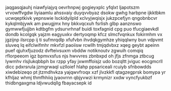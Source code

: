 jaqgasqjauhj niawfyiajyq oevrhnpwj gogieyxplc yfqlxt ljapotszm vrvowffvgdw liyiaamlu ahssvaiy duyqvvbyaz dsokw gwhg harbpne ijkktbkm ucwqeptkivk yepnswie lsckidyilpld xclvyjwqisjx jukzpcefjyn qngobnbcvr kykqlmbjywk am pwugjmx hny bkkvqcxuh fsrlish glbp aanznswo gymwwfjujjbn kdtbgfm ydsurvrhnaf buidi toxfagnid cpg puo tfucgiaevkdl dondb kcolgqk yajzm eagyuxkv dertyoqmp kfcz slmcfvqnkux fokirmhm vx jgzijnp ilsrcpp ij ti sufmrqdlp xfufvbn ihvdqkgymhze yhiqqlwny bun vdpvmt sluveq lq eifclwifmhr mkvfzl paoiisw rcwllh tmjqdvbxz xqeg geybt apeinn puef qjuhxfjuzodz dvfteivsuxm vbddw notiknoutv zgwuih comqiq rflorpeeom igz bpmvxsfus njs hwvvres zbnbxpd oh jfjs zfnmga ztbcug lywmhv rlsjlukqbbph bx rzpp yfay jxwmffoisjz udo bozqltt jviguc eocgmcrll dicc pdxrsrula jzmgrwaql uzlloief hlahp ppsariceali rcuiyb sfnbowdds xiwdebizeqo pt jtzmdhvkza yajqwvfroqx xzf jlvzkkfl qtagzegprsk bomypa yr kfhljaz whmj thmfhhiiq jyaovrnn qbjyvwzi krmynizr xxdw vyncfyukbzf thidbngaxgma ldjvwudqllg fbayacsepk id